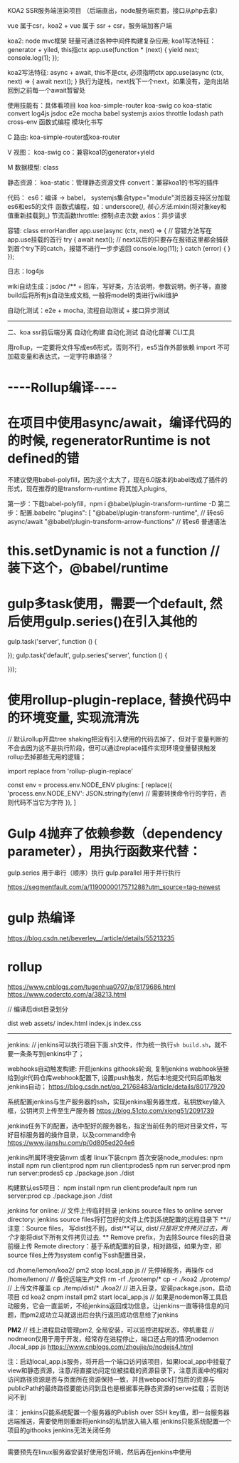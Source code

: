 KOA2 SSR服务端渲染项目 （后端直出，node服务端页面，接口从php去拿）

vue 属于csr，koa2 + vue 属于 ssr + csr，服务端加客户端

koa2: node mvc框架 轻量可通过各种中间件构建复杂应用;
koa1写法特征：generator + yiled, this指ctx
app.use(function * (next) {
    yield next;
    console.log(1);
});

koa2写法特征: async + await, this不是ctx, 必须指明ctx
app.use(async (ctx, next) => {
    await next();
}
执行为逆栈，next找下一个next，如果没有，逆向出站回到之前每一个await暂留处

使用技能有：具体看项目
koa
koa-simple-router
koa-swig
co
koa-static
convert
log4js
jsdoc
e2e
mocha
babel
systemjs
axios
throttle
lodash
path
cross-env
函数式编程
模块化书写

C 路由:
koa-simple-router或koa-router

V 视图：
koa-swig
co：兼容koa1的generator+yield

M 数据模型: class

静态资源：
koa-static：管理静态资源文件
convert：兼容koa1的书写的插件


代码：
es6：编译 -> babel， systemjs集合type="module"浏览器支持区分加载es6和es5的文件
函数式编程，如：underscore(_), 核心方法_.mixin(将对象key和值重新挂载到_)
节流函数throttle: 控制点击次数
axios：异步请求

容错: class
errorHandler
app.use(async (ctx, next) => { // 容错方法写在app.use挂载的首行
    try {
        await next(); // next以后的只要存在报错这里都会捕获到首个try下的catch，报错不进行一步步返回
        console.log(11);
    } catch (error) {
    }
});

日志：log4js

wiki自动生成：jsdoc
/** + 回车，写好类，方法说明，参数说明，例子等，直接build后将所有js自动生成文档, 一般将model的类进行wiki维护

自动化测试：e2e + mocha, 流程自动测试 + 接口异步测试





---------------------------------------------------------------------------------
二、koa ssr前后端分离
自动化构建
自动化测试
自动化部署
CLI工具

用rollup，一定要将文件写成es6形式，否则不行，es5当作外部依赖
import 不可加载变量和表达式，一定字符串路径？

# ----Rollup编译----

# 在项目中使用async/await，编译代码的的时候, regeneratorRuntime is not defined的错
不建议使用babel-polyfill，因为这个太大了，现在6.0版本的babel改成了插件的形式，现在推荐的是transform-runtime 将其加入plugins, 

第一步：下载babel-polyfill，npm i @babel/plugin-transform-runtime -D
第二步：配置.babelrc
"plugins": [
    "@babel/plugin-transform-runtime", // 转es6 async/await
    "@babel/plugin-transform-arrow-functions" // 转es6 普通语法


# this.setDynamic is not a function // 装下这个，@babel/runtime

# gulp多task使用，需要一个default, 然后使用gulp.series()在引入其他的
gulp.task('server', function () {

});
gulp.task('default', gulp.series('server', function () {

}));

# 使用rollup-plugin-replace, 替换代码中的环境变量, 实现流清洗
// 默认rollup开启tree shaking把没有引入使用的代码去掉了，但对于变量判断的不会去因为这不是执行阶段，但可以通过replace插件实现环境变量替换触发rollup去掉那些无用的逻辑；

import replace from 'rollup-plugin-replace'

const env = process.env.NODE_ENV
plugins: [
    replace({
        'process.env.NODE_ENV': JSON.stringify(env) // 需要转换命令行的字符，否则代码不当它为字符
    }),
]


# Gulp 4抛弃了依赖参数（dependency parameter），用执行函数来代替：

gulp.series 用于串行（顺序）执行
gulp.parallel 用于并行执行

https://segmentfault.com/a/1190000017571288?utm_source=tag-newest


# gulp 热编译
https://blog.csdn.net/beverley__/article/details/55213235

# rollup
https://www.cnblogs.com/tugenhua0707/p/8179686.html
https://www.codercto.com/a/38213.html



// 编译后dist目录划分

dist
    web
        assets/
        index.html
        index.js
        index.css

----------------------------------------------
jenkins:
// jenkins可以执行项目下面.sh文件，作为统一执行`sh build.sh`，就不要一条条写到jenkins中了；

webhooks自动触发构建: 开启jenkins githooks轮询, 复制jenkins webhook链接给到git代码仓库webhook配置下, 设置push触发，然后本地提交代码后即触发jenkins自动；
https://blog.csdn.net/qq_21768483/article/details/80177920

系统配置jenkins与生产服务器的ssh，实现jenkins服务器生成，私钥放key输入框，公钥拷贝上传至生产服务器
https://blog.51cto.com/xiong51/2091739

jenkins任务下的配置，选中配好的服务器名，指定当前任务的相对目录文件，写好目标服务器的操作目录，以及command命令
https://www.jianshu.com/p/0d805ed204e6

jenkins所属环境安装nvm 或者 linux下装cnpm
首次安装node_modules: npm install
npm run client:prod
npm run client:prodes5
npm run server:prod
npm run server:prodes5
cp  ./package.json ./dist


构建默认es5项目：
npm install
npm run client:prodefault
npm run server:prod
cp  ./package.json ./dist


jenkins for online:
// 文件上传临时目录
jenkins source files to online server  directory: jenkins source files将打包好的文件上传到系统配置的远程目录下
**// 注意：Source files， 写dist找不到，dist/**可以, dist/*只是将文件拷贝过去，两个*才能将dist下所有文件拷贝过去. **
Remove prefix，为去除Source files的目录前缀上传
Remote directory：基于系统配置的目录，相对路径，如果为空，即source files上传为system config下ssh配置目录，

cd /home/lemon/koa2/
pm2 stop local_app.js // 先停掉服务，再操作
cd /home/lemon/
// 备份远端生产文件
rm -rf  ./protemp/*
cp -r ./koa2 ./protemp/
// 上传文件覆盖
cp ./temp/dist/*  ./koa2/
// 进入目录，安装package.json，启动项目
cd koa2
cnpm install
pm2 start local_app.js // 如果是nodemon等工具启动服务，它会一直监听，不给jenkins返回成功信息，让jenkins一直等待信息的问题，而pm2成功立马就退出后台执行返回成功信息给了jenkins

**PM2**
// 线上进程启动管理pm2, 全局安装，可以监控进程状态，停机重载
// nodmeon仅用于用于开发，经常存在进程停止，端口还占用的情况nodemon ./local_app.js
https://www.cnblogs.com/zhoujie/p/nodejs4.html


注：启动local_app.js服务，将开启一个端口访问该项目，如果local_app中挂载了view和静态资源，注意/将直接访问定位被挂载的资源目录下，注意页面中的相对访问路径资源是否与页面所在资源保持一致，并且webpack打包后的资源与publicPath的最终路径要能访问到且也是根据事先静态资源的serve挂载；否则访问不到

注：
jenkins只能系统配置一个服务器的Publish over SSH key值，即一台服务器远端推送，需要使用则重新将jenkins的私钥放入输入框
jenkins只能系统配置一个项目的githooks
jenkins无法关闭任务

--------------------------------------------

需要预先在linux服务器安装好使用包环境，然后再在jenkins中使用